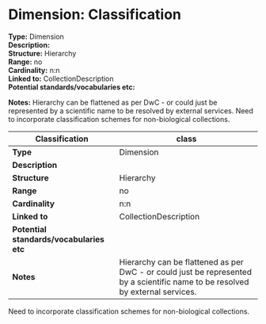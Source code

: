 **Dimension:** Classification  
======
**Type:** Dimension  
**Description:**  
**Structure:**	Hierarchy  
**Range:**	no  
**Cardinality:**	n:n  
**Linked to:**	CollectionDescription  
**Potential standards/vocabularies etc:**  

**Notes:** Hierarchy can be flattened as per DwC - or could just be represented by a scientific name to be resolved by external services.
Need to incorporate classification schemes for non-biological collections.	

**Classification** | class  
---- | ----
**Type** | Dimension  
**Description** | 
**Structure** | Hierarchy  
**Range** | no  
**Cardinality** | n:n  
**Linked to** | CollectionDescription  
**Potential standards/vocabularies etc** | 
**Notes** | Hierarchy can be flattened as per DwC - or could just be represented by a scientific name to be resolved by external services.
Need to incorporate classification schemes for non-biological collections.
